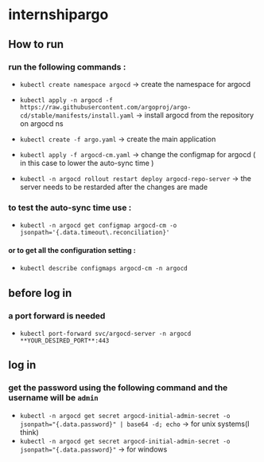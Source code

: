 # internshipargo

## How to run

### run the following commands :

- ``kubectl create namespace argocd``   ->  create the namespace for argocd
- ``kubectl apply -n argocd -f https://raw.githubusercontent.com/argoproj/argo-cd/stable/manifests/install.yaml``     ->  install argocd from the repository on argocd ns


- ``kubectl create -f argo.yaml``   ->    create the main application

- ``kubectl apply -f argocd-cm.yaml``    ->    change the configmap for argocd ( in this case to lower the auto-sync time )

- ``kubectl -n argocd rollout restart deploy argocd-repo-server``     ->    the server needs to be restarded after the changes are made


### to test the auto-sync time use :

- ``kubectl -n argocd get configmap argocd-cm -o jsonpath='{.data.timeout\.reconciliation}'``

#### or to get all the configuration setting :

- ``kubectl describe configmaps argocd-cm -n argocd``

##  before log in

### a port forward is needed

- ``kubectl port-forward svc/argocd-server -n argocd **YOUR_DESIRED_PORT**:443``


## log in 

### get the password using the following command and the username will be ```admin```

- ``kubectl -n argocd get secret argocd-initial-admin-secret -o jsonpath="{.data.password}" | base64 -d; echo``   -> for unix systems(I think)
- ``kubectl -n argocd get secret argocd-initial-admin-secret -o jsonpath="{.data.password}"``   ->  for windows
